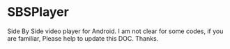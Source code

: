 SBSPlayer
=========

Side By Side video player for Android.
I am not clear for some codes, if you are familiar, Please help to update this DOC.
Thanks.
